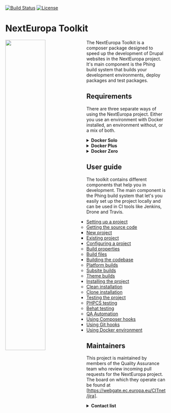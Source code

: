 [![Build Status](https://drone.ne-dev.eu/api/badges/ec-europa/toolkit/status.svg)](https://drone.ne-dev.eu/ec-europa/toolkit) [![License](https://img.shields.io/badge/License-EUPL%201.1-blue.svg)](LICENSE)

# NextEuropa Toolkit
<img align="left" width="50%" src="https://ec.europa.eu/info/sites/info/themes/europa/images/svg/logo/logo--en.svg" />

<p>The NextEuropa Toolkit is a composer package designed to speed up the
development of Drupal websites in the NextEuropa project. It's main component is
the Phing build system that builds your development environments, deploy
packages and test packages.</p>

## Requirements
There are three separate ways of using the NextEuropa project. Either you use an
environment with Docker installed, an environment without, or a mix of both.
  
<details><summary><b>Docker Solo</b></summary>

This requirement for docker only needs to have docker in docker support. The
configuration to accomplish this is complex and if implemented incorrectly can
give you problems. We recommend this approach only for seasond docker users.
<br>*Required components*:
[Docker](https://docs.docker.com/engine/installation/linux/docker-ce/centos/)
</details>
<details><summary><b>Docker Plus</b></summary>

Instead of having the absolute minimal requirement you can install the host
level components Composer and Phing on the non-docker environment. Then this can
spin up the docker containers for you without having to configure a complicated
docker installation.<br>*Required components*:
[Composer](https://getcomposer.org/),
[Phing](https://packagist.org/packages/phing/phing),
[Docker](https://docs.docker.com/engine/installation/linux/docker-ce/centos/)
</details>
<details><summary><b>Docker Zero</b></summary>

If you are not interested in the advantages that the toolkit can give you with
the provided docker images you can keep a normal host only setup. But it is very
much recommended to use docker as it will give you everything you need.
<br>*Required components*:
[Composer](https://getcomposer.org/),
[LAMP Stack](https://www.digitalocean.com/community/tutorials/how-to-install-linux-apache-mysql-php-lamp-stack-on-centos-7)
</details>

## User guide

The toolkit contains different components that help you in development. The main
component is the Phing build system that let's you easily set up the project
locally and can be used in CI tools like Jenkins, Drone and Travis.

- [Setting up a project](/docs/setting-up-project.md#setting-up-a-project)
    - [Getting the source code](/docs/setting-up-project.md#getting-the-source-code)
        - [New project](/docs/setting-up-project.md#new-project)
        - [Existing project](/docs/setting-up-project.md#existing-project)
- [Configuring a project](/docs/configuring-project.md#configuring-a-project)
    - [Build properties](docs/configuring-project.md#build-properties)
    - [Build files](docs/configuring-project.md#build-files)
- [Building the codebase](docs/building-codebase.md#building-the-codebase)
    - [Platform builds](docs/building-codebase.md#platform-builds)
    - [Subsite builds](docs/building-codebase.md#subsite-builds)
    - [Theme builds](docs/building-codebase.md#theme-builds)
- [Installing the project](/docs/installing-project.md#installing-project)
    - [Clean installation](/docs/installing-project.md#clean-installation)
    - [Clone installation](/docs/installing-project.md#clone-installation)
- [Testing the project](/docs/testing-project.md/#testing-project)
    - [PHPCS testing](docs/testing-project.md#phpcs-testing)
    - [Behat testing](docs/testing-project.md#behat-testing)
    - [QA Automation](docs/testing-project.md#qa-automation)
- [Using Composer hooks](/docs/composer-hooks.md#using-composer-hooks)
- [Using Git hooks](/docs/git-hooks.md#using-git-hooks)
- [Using Docker environment](/docs/using-docker#using-docker-environment)

## Maintainers

This project is maintained by members of the Quality Assurance team who review
incoming pull requests for the NextEuropa project. The board on which they
operate can be found at [https://webgate.ec.europa.eu/CITnet/jira].

<details><summary><b>Contact list</b></summary>

[Alex Verbruggen](verbruggenalex): Maintainer -Quality Assurance
[Joao Santos](jonhy81): Maintainer - Quality Assurance
</details>

[https://webgate.ec.europa.eu/CITnet/jira]: https://webgate.ec.europa.eu/CITnet/jira/secure/RapidBoard.jspa?rapidView=581
[verbruggenalex]: https://github.com/verbruggenalex
[jonhy81]: https://github.com/jonhy81
